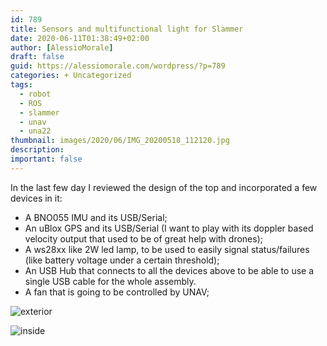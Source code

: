 ```yaml
---
id: 789
title: Sensors and multifunctional light for Slammer
date: 2020-06-11T01:38:49+02:00
author: [AlessioMorale]
draft: false
guid: https://alessiomorale.com/wordpress/?p=789
categories: + Uncategorized
tags:
  - robot
  - ROS
  - slammer
  - unav
  - una22
thumbnail: images/2020/06/IMG_20200518_112120.jpg
description:
important: false
---
```


In the last few day I reviewed the design of the top and incorporated a few devices in it:

- A BNO055 IMU and its USB/Serial;
- An uBlox GPS and its USB/Serial (I want to play with its doppler based velocity output that used to be of great help with drones);
- A ws28xx like 2W led lamp, to be used to easily signal status/failures (like battery voltage under a certain threshold);
- An USB Hub that connects to all the devices above to be able to use a single USB cable for the whole assembly.
- A fan that is going to be controlled by UNAV;

![exterior](2020/06/IMG_20200518_112120.jpg)

![inside](2020/06/IMG_20200518_112111.jpg)
